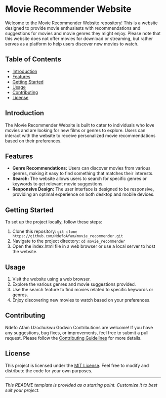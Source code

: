 # Movie Recommender Website

Welcome to the Movie Recommender Website repository! This is a website designed to provide movie enthusiasts with recommendations and suggestions for movies and movie genres they might enjoy. Please note that this website does not offer movies for download or streaming, but rather serves as a platform to help users discover new movies to watch.

## Table of Contents

- [Introduction](#introduction)
- [Features](#features)
- [Getting Started](#getting-started)
- [Usage](#usage)
- [Contributing](#contributing)
- [License](#license)

## Introduction

The Movie Recommender Website is built to cater to individuals who love movies and are looking for new films or genres to explore. Users can interact with the website to receive personalized movie recommendations based on their preferences.

## Features

- **Genre Recommendations:** Users can discover movies from various genres, making it easy to find something that matches their interests.
- **Search:** The website allows users to search for specific genres or keywords to get relevant movie suggestions.
- **Responsive Design:** The user interface is designed to be responsive, providing an optimal experience on both desktop and mobile devices.

## Getting Started

To set up the project locally, follow these steps:

1. Clone this repository: `git clone https://github.com/NdefoAfam/movie_recommender.git`
2. Navigate to the project directory: `cd movie_recommender`
3. Open the index.html file in a web browser or use a local server to host the website.

## Usage

1. Visit the website using a web browser.
2. Explore the various genres and movie suggestions provided.
3. Use the search feature to find movies related to specific keywords or genres.
4. Enjoy discovering new movies to watch based on your preferences.

## Contributing

Ndefo Afam
Uzochukwu Godwin
Contributions are welcome! If you have any suggestions, bug fixes, or improvements, feel free to submit a pull request. Please follow the [Contributing Guidelines](CONTRIBUTING.md) for more details.

## License

This project is licensed under the [MIT License](LICENSE). Feel free to modify and distribute the code for your own purposes.

---

_This README template is provided as a starting point. Customize it to best suit your project._
